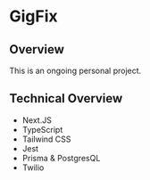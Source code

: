 # GigFix

## Overview
This is an ongoing personal project.

## Technical Overview
* Next.JS
* TypeScript
* Tailwind CSS
* Jest
* Prisma & PostgresQL
* Twilio